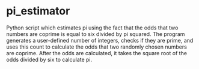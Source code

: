 # pi_estimator
Python script which estimates pi using the fact that the odds that two numbers are coprime is equal to six divided by pi squared. The program generates a user-defined number of integers, checks if they are prime, and uses this count to calculate the odds that two randomly chosen numbers are coprime. After the odds are calculated, it takes the square root of the odds divided by six to calculate pi. 
